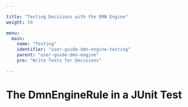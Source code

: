 ```yaml
---

title: "Testing Decisions with the DMN Engine"
weight: 50

menu:
  main:
    name: "Testing"
    identifier: "user-guide-dmn-engine-testing"
    parent: "user-guide-dmn-engine"
    pre: "Write Tests for Decisions"

---
```


# The DmnEngineRule in a JUnit Test

